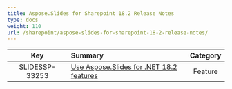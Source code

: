 ```yaml
---
title: Aspose.Slides for Sharepoint 18.2 Release Notes
type: docs
weight: 110
url: /sharepoint/aspose-slides-for-sharepoint-18-2-release-notes/
---
```


|**Key** |**Summary** |**Category** |
| :-: | :- | :-: |
|SLIDESSP-33253|[Use Aspose.Slides for .NET 18.2 features](/slides/net/aspose-slides-for-net-18-2-release-notes/)|Feature|

